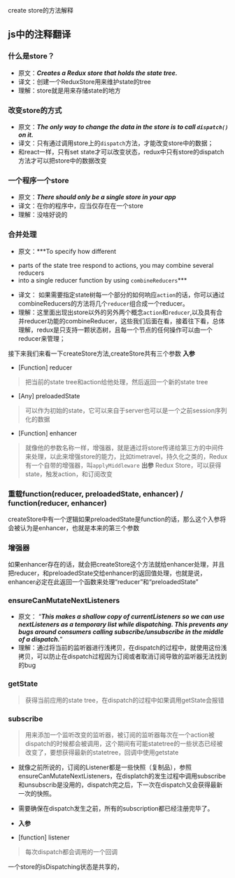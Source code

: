 create store的方法解释

## js中的注释翻译

### 什么是store？
- 原文：***Creates a Redux store that holds the state tree.***
- 译文：创建一个ReduxStore用来维护state的tree
- 理解：store就是用来存储state的地方

### 改变store的方式
- 原文：***The only way to change the data in the store is to call `dispatch()` on it.***
- 译文：只有通过调用store上的`dispatch`方法，才能改变store中的数据；
- 和react一样，只有set state才可以改变状态，redux中只有store的dispatch方法才可以把store中的数据改变

### 一个程序一个store
- 原文：***There should only be a single store in your app***
- 译文：在你的程序中，应当仅存在在一个store
- 理解：没啥好说的

### 合并处理
- 原文：***To specify how different
 * parts of the state tree respond to actions, you may combine several reducers
 * into a single reducer function by using `combineReducers`***
- 译文： 如果需要指定state树每一个部分的如何响应`action`的话，你可以通过combineReducers的方法将几个`reducer`组合成一个reducer。
- 理解：这里面出现出store以外的另外两个概念`action`和`reducer`,以及具有合并reducer功能的combineReducer，这些我们后面在看，接着往下看，总体理解，redux是只支持一颗状态树，且每一个节点的任何操作可以由一个reducer来管理；

接下来我们来看一下createStore方法,createStore共有三个参数
**入参**
- [Function] reducer
> 把当前的state tree和action给他处理，然后返回一个新的state tree
- [Any] preloadedState
> 可以作为初始的state，它可以来自于server也可以是一个之前session序列化的数据
- [Function] enhancer
> 就像他的参数名称一样，增强器，就是通过将store传递给第三方的中间件来处理，以此来增强store的能力，比如timetravel，持久化之类的，Redux有一个自带的增强器，叫`applyMiddleware`
**出参**
Redux Store，可以获得state，触发action，和订阅改变

### 重载function(reducer, preloadedState, enhancer) / function(reducer, enhancer)
createStore中有一个逻辑如果preloadedState是function的话，那么这个入参将会被认为是enhancer，也就是本来的第三个参数

### 增强器
如果enhancer存在的话，就会把createStore这个方法就给enhancer处理，并且把reducer，和preloadedState交给enhancer的返回值处理，也就是说，enhancer必定在此返回一个函数来处理“reducer”和“preloadedState”

### ensureCanMutateNextListeners
- 原文： “***This makes a shallow copy of currentListeners so we can use nextListeners as a temporary list while dispatching.
This prevents any bugs around consumers calling subscribe/unsubscribe in the middle of a dispatch.***”
- 理解：通过将当前的监听器进行浅拷贝，在dispatch的过程中，就使用这份浅拷贝，可以防止在dispatch过程因为订阅或者取消订阅导致的监听器无法找到的bug

### getState
> 获得当前应用的state tree，在dispatch的过程中如果调用getState会报错


### subscribe
> 用来添加一个监听改变的监听器，被订阅的监听器每次在一个action被dispatch的时候都会被调用，这个期间有可能statetree的一些状态已经被改变了，要想获得最新的statetree，回调中使用getstate
- 就像之前所说的，订阅的Listener都是一些快照（复制品），参照ensureCanMutateNextListeners，在displatch的发生过程中调用subscribe和unsubscrib是没用的，dispatch完之后，下一次在dispatch又会获得最新一次的快照。
- 需要确保在dispatch发生之前，所有的subscription都已经注册完毕了。

- **入参**
- [function] listener
> 每次dispatch都会调用的一个回调

一个store的isDispatching状态是共享的，
